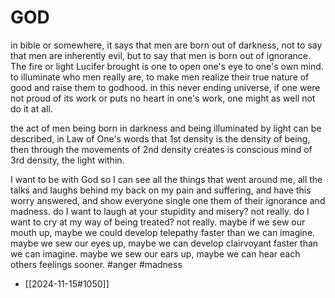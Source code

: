 # GOD

in bible or somewhere, it says that men are born out of darkness, not to say that men are inherently evil, but to say that men is born out of ignorance. The fire or light Lucifer brought is one to open one's eye to one's own mind. to illuminate who men really are, to make men realize their true nature of good and raise them to godhood. in this never ending universe, if one were not proud of its work or puts no heart in one's work, one might as well not do it at all. 

the act of men being born in darkness and being illuminated by light can be described, in Law of One's words that 1st density is the density of being, then through the movements of 2nd density creates is conscious mind of 3rd density, the light within.

I want to be with God so I can see all the things that went around me, all the talks and laughs behind my back on my pain and suffering, and have this worry answered, and show everyone single one them of their ignorance and madness. do I want to laugh at your stupidity and misery? not really. do I want to cry at my way of being treated? not really. maybe if we sew our mouth up, maybe we could develop telepathy faster than we can imagine. maybe we sew our eyes up, maybe we can develop clairvoyant faster than we can imagine. maybe we sew our ears up, maybe we can hear each others feelings sooner. #anger #madness 
- [[2024-11-15#1050]]